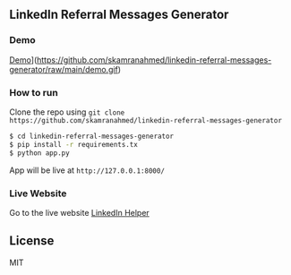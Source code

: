 ## LinkedIn Referral Messages Generator
### Demo
[Demo][demo-gif]](https://github.com/skamranahmed/linkedin-referral-messages-generator/raw/main/demo.gif)

### How to run
Clone the repo using ```git clone https://github.com/skamranahmed/linkedin-referral-messages-generator```

```sh
$ cd linkedin-referral-messages-generator
$ pip install -r requirements.tx
$ python app.py
```
App will be live at ```http://127.0.0.1:8000/```

### Live Website
Go to the live website [LinkedIn Helper](https://linkedin-helper-ska.herokuapp.com/)

License
----
MIT

[demo-gif]: demo.gif
